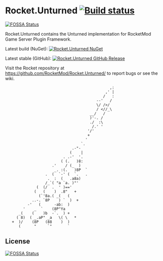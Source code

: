 # Rocket.Unturned [![Build status](https://ci.appveyor.com/api/projects/status/ca4jhchbelem3jh5/branch/rework?svg=true)](https://ci.appveyor.com/project/RocketMod/rocket-unturned/branch/rework)[![FOSSA Status](https://app.fossa.io/api/projects/git%2Bgithub.com%2FRocketMod%2FRocket.Unturned.svg?type=shield)](https://app.fossa.io/projects/git%2Bgithub.com%2FRocketMod%2FRocket.Unturned?ref=badge_shield)

Rocket.Unturned contains the Unturned implementation for RocketMod Game Server Plugin Framework. 

Latest build (NuGet): [![Rocket.Unturned NuGet](https://img.shields.io/nuget/v/Rocket.Unturned.svg)](https://www.nuget.org/packages/Rocket.Unturned) 

Latest stable (GitHub): [![Rocket.Unturned GitHub Release](https://img.shields.io/github/release/RocketMod/Rocket.Unturned.svg)](https://github.com/RocketMod/Rocket.Unturned/releases)


Visit the Rocket repository at https://github.com/RocketMod/Rocket.Unturned/ to report bugs or see the wiki.
                                    
									
                                                   ,:
                                                 ,' |
                                                /   :
                                             --'   /
                                             \/ />/
                                             / <//_\        
                                          __/   /           
                                          )'-. /
                                          ./  :\
                                           /.' '
                                         '/'
                                         +
                                        '
                                      `.
                                  .-"-
                                 (    |
                              . .-'  '.
                             ( (.   )8:
                         .'    / (_  )
                          _. :(.   )8P  `
                      .  (  `-' (  `.   .
                       .  :  (   .a8a)
                      /_`( "a `a. )"'
                  (  (/  .  ' )=='
                 (   (    )  .8"   +
                   (`'8a.( _(   (
                ..-. `8P    ) `  )  +
              -'   (      -ab:  )
            '    _  `    (8P"Ya
          _(    (    )b  -`.  ) +
         ( 8)  ( _.aP" _a   \( \   *
       +  )/    (8P   (88    )  )
          (      "     `"       `


## License
[![FOSSA Status](https://app.fossa.io/api/projects/git%2Bgithub.com%2FRocketMod%2FRocket.Unturned.svg?type=large)](https://app.fossa.io/projects/git%2Bgithub.com%2FRocketMod%2FRocket.Unturned?ref=badge_large)